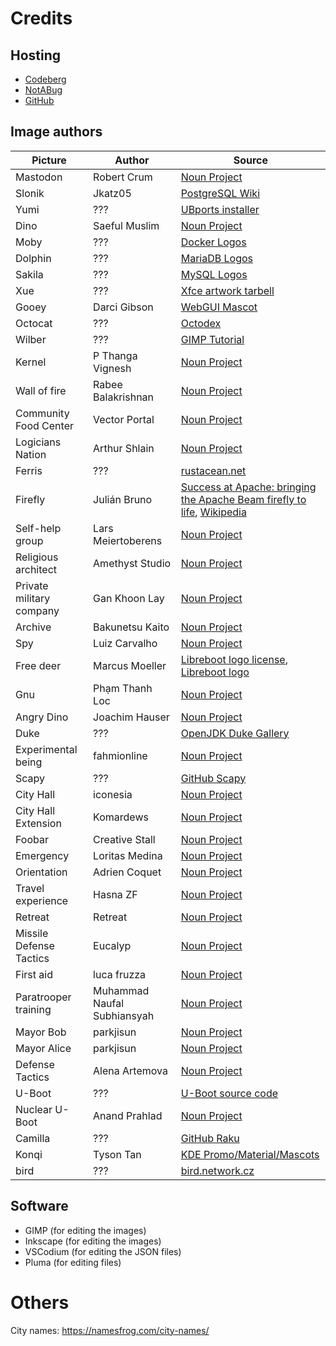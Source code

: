 # Credits

## Hosting

- [Codeberg](https://codeberg.org/mark22k/UnCiv-Logicians)
- [NotABug](https://notabug.org/mark22k/UnCiv-Logicians)
- [GitHub](https://github.com/marek22k/Logicians)

## Image authors

| Picture | Author | Source |
| --- | --- | --- |
| Mastodon | Robert Crum | [Noun Project](https://thenounproject.com/icon/mammoth-3220/) |
| Slonik | 	Jkatz05 | [PostgreSQL Wiki](https://wiki.postgresql.org/wiki/File:PostgreSQL_Logo.1_Color_Black.png) |
| Yumi | ??? | [UBports installer](https://github.com/ubports/ubports-installer/blob/master/build/icons/icon.png) |
| Dino | Saeful Muslim | [Noun Project](https://thenounproject.com/icon/dino-1556980/) |
| Moby | ??? | [Docker Logos](https://www.docker.com/company/newsroom/media-resources/) |
| Dolphin | ??? | [MariaDB Logos](https://mariadb.com/about-us/logos/) |
| Sakila | ??? | [MySQL Logos](https://www.mysql.com/about/legal/logos.html) |
| Xue | ??? | [Xfce artwork tarbell](https://www.xfce.org/download) |
| Gooey | Darci Gibson | [WebGUI Mascot](https://www.webgui.org/mascot/gooey) |
| Octocat | ??? | [Octodex](https://octodex.github.com/original/) |
| Wilber | ??? | [GIMP Tutorial](https://docs.gimp.org/en/gimp-first-steps.html) |
| Kernel | P Thanga Vignesh | [Noun Project](https://thenounproject.com/icon/major-general-933186/) |
| Wall of fire | Rabee Balakrishnan | [Noun Project](https://thenounproject.com/icon/firewall-110043/) |
| Community Food Center | Vector Portal | [Noun Project](https://thenounproject.com/icon/city-hall-4431733/) |
| Logicians Nation | Arthur Shlain | [Noun Project](https://thenounproject.com/icon/logic-718608/)
| Ferris | ??? | [rustacean.net](https://rustacean.net/) |
| Firefly | Julián Bruno | [Success at Apache: bringing the Apache Beam firefly to life](https://news.apache.org/foundation/entry/success-at-apache-bringing-the), [Wikipedia](https://en.wikipedia.org/wiki/File:Apache_Beam_firefly_mascot.svg) |
| Self-help group | Lars Meiertoberens | [Noun Project](https://thenounproject.com/icon/self-help-4845328/) |
| Religious architect | Amethyst Studio | [Noun Project](https://thenounproject.com/icon/architect-5295852/) |
| Private military company | Gan Khoon Lay | [Noun Project](https://thenounproject.com/icon/rich-ceo-with-personal-helicopter-1258242/) |
| Archive | Bakunetsu Kaito | [Noun Project](https://thenounproject.com/icon/cave-1842205/) | Intelligence service | TNS | [Noun Project](https://thenounproject.com/icon/research-152501/) |
| Spy | Luiz Carvalho | [Noun Project](https://thenounproject.com/icon/spy-2277455/) |
| Free deer | Marcus Moeller | [Libreboot logo license](https://libreboot.org/logo-license.html), [Libreboot logo](https://av.libreboot.org/logo/) |
| Gnu | Phạm Thanh Loc | [Noun Project](https://thenounproject.com/icon/wildebeest-3386546/) |
| Angry Dino | Joachim Hauser | [Noun Project](https://thenounproject.com/icon/angry-dino-739416/) |
| Duke | ??? | [OpenJDK Duke Gallery](https://web.archive.org/web/20220630094932/https://wiki.openjdk.org/display/duke/Gallery) |
| Experimental being | fahmionline | [Noun Project](https://thenounproject.com/icon/dna-5632736/) |
| Scapy | ??? | [GitHub Scapy](https://github.com/secdev/scapy/blob/master/doc/scapy_logo.png) |
| City Hall | iconesia | [Noun Project](https://thenounproject.com/icon/office-building-1221019/) |
| City Hall Extension | Komardews | [Noun Project](https://thenounproject.com/icon/extension-4831704/) |
| Foobar | Creative Stall | [Noun Project](https://thenounproject.com/icon/gold-bars-stack-1770515/) |
| Emergency | Loritas Medina | [Noun Project](https://thenounproject.com/icon/emergency-4238449/) |
| Orientation | Adrien Coquet | [Noun Project](https://thenounproject.com/icon/orientation-1941261/) |
| Travel experience | Hasna ZF | [Noun Project](https://thenounproject.com/icon/travel-5732277/) |
| Retreat | Retreat | [Noun Project](https://thenounproject.com/icon/escape-5465740/) |
| Missile Defense Tactics | Eucalyp | [Noun Project](enounproject.com/icon/missile-4158642/) |
| First aid | luca fruzza | [Noun Project](https://thenounproject.com/icon/first-aid-1735276/) |
| Paratrooper training | Muhammad Naufal Subhiansyah | [Noun Project](https://thenounproject.com/icon/paratrooper-5221573/) |
| Mayor Bob | parkjisun | [Noun Project](https://thenounproject.com/icon/rabbit-1994931/) |
| Mayor Alice | parkjisun | [Noun Project](https://thenounproject.com/icon/alice-1994929/) |
| Defense Tactics | Alena Artemova | [Noun Project](https://thenounproject.com/icon/shield-1002891/) |
| U-Boot | ??? | [U-Boot source code](https://source.denx.de/u-boot/u-boot/-/blob/master/tools/logos/u-boot_logo.svg) |
| Nuclear U-Boot | Anand Prahlad | [Noun Project](https://thenounproject.com/icon/submarine-44760/) |
| Camilla | ??? | [GitHub Raku](https://github.com/Raku/mu/blob/master/misc/camelia.svg) |
| Konqi | Tyson Tan | [KDE Promo/Material/Mascots](https://community.kde.org/Promo/Material/Mascots) |
| bird | ??? | [bird.network.cz](https://bird.network.cz/ico/head.png) |

## Software

- GIMP (for editing the images)
- Inkscape (for editing the images)
- VSCodium (for editing the JSON files)
- Pluma (for editing files)

# Others

City names: https://namesfrog.com/city-names/

